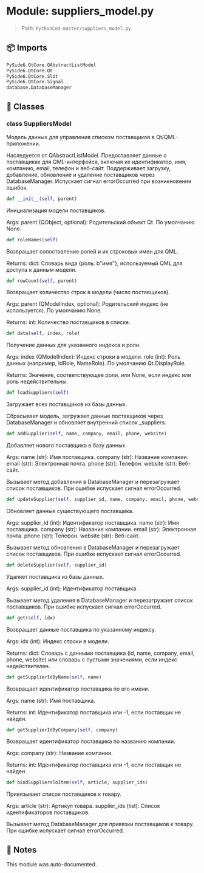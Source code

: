 # Module: suppliers_model.py

> Path: `PythonCod-master/suppliers_model.py`

## 📦 Imports
```python
PySide6.QtCore.QAbstractListModel
PySide6.QtCore.Qt
PySide6.QtCore.Slot
PySide6.QtCore.Signal
database.DatabaseManager
```

## 🧩 Classes

### class SuppliersModel

Модель данных для управления списком поставщиков в Qt/QML-приложении.

Наследуется от QAbstractListModel. Предоставляет данные о поставщиках для QML-интерфейса,
включая их идентификатор, имя, компанию, email, телефон и веб-сайт. Поддерживает
загрузку, добавление, обновление и удаление поставщиков через DatabaseManager.
Испускает сигнал errorOccurred при возникновении ошибок.

```python
def __init__(self, parent)
```
Инициализация модели поставщиков.

Args:
    parent (QObject, optional): Родительский объект Qt. По умолчанию None.

```python
def roleNames(self)
```
Возвращает сопоставление ролей и их строковых имен для QML.

Returns:
    dict: Словарь вида {роль: b"имя"}, используемый QML для доступа к данным модели.

```python
def rowCount(self, parent)
```
Возвращает количество строк в модели (число поставщиков).

Args:
    parent (QModelIndex, optional): Родительский индекс (не используется). По умолчанию None.

Returns:
    int: Количество поставщиков в списке.

```python
def data(self, index, role)
```
Получение данных для указанного индекса и роли.

Args:
    index (QModelIndex): Индекс строки в модели.
    role (int): Роль данных (например, IdRole, NameRole). По умолчанию Qt.DisplayRole.

Returns:
    Значение, соответствующее роли, или None, если индекс или роль недействительны.

```python
def loadSuppliers(self)
```
Загружает всех поставщиков из базы данных.

Сбрасывает модель, загружает данные поставщиков через DatabaseManager
и обновляет внутренний список _suppliers.

```python
def addSupplier(self, name, company, email, phone, website)
```
Добавляет нового поставщика в базу данных.

Args:
    name (str): Имя поставщика.
    company (str): Название компании.
    email (str): Электронная почта.
    phone (str): Телефон.
    website (str): Веб-сайт.

Вызывает метод добавления в DatabaseManager и перезагружает список поставщиков.
При ошибке испускает сигнал errorOccurred.

```python
def updateSupplier(self, supplier_id, name, company, email, phone, website)
```
Обновляет данные существующего поставщика.

Args:
    supplier_id (int): Идентификатор поставщика.
    name (str): Имя поставщика.
    company (str): Название компании.
    email (str): Электронная почта.
    phone (str): Телефон.
    website (str): Веб-сайт.

Вызывает метод обновления в DatabaseManager и перезагружает список поставщиков.
При ошибке испускает сигнал errorOccurred.

```python
def deleteSupplier(self, supplier_id)
```
Удаляет поставщика из базы данных.

Args:
    supplier_id (int): Идентификатор поставщика.

Вызывает метод удаления в DatabaseManager и перезагружает список поставщиков.
При ошибке испускает сигнал errorOccurred.

```python
def get(self, idx)
```
Возвращает данные поставщика по указанному индексу.

Args:
    idx (int): Индекс строки в модели.

Returns:
    dict: Словарь с данными поставщика (id, name, company, email, phone, website)
          или словарь с пустыми значениями, если индекс недействителен.

```python
def getSupplierIdByName(self, name)
```
Возвращает идентификатор поставщика по его имени.

Args:
    name (str): Имя поставщика.

Returns:
    int: Идентификатор поставщика или -1, если поставщик не найден.

```python
def getSupplierIdByCompany(self, company)
```
Возвращает идентификатор поставщика по названию компании.

Args:
    company (str): Название компании.

Returns:
    int: Идентификатор поставщика или -1, если поставщик не найден.

```python
def bindSuppliersToItem(self, article, supplier_ids)
```
Привязывает список поставщиков к товару.

Args:
    article (str): Артикул товара.
    supplier_ids (list): Список идентификаторов поставщиков.

Вызывает метод DatabaseManager для привязки поставщиков к товару.
При ошибке испускает сигнал errorOccurred.

## 📝 Notes
This module was auto-documented.
